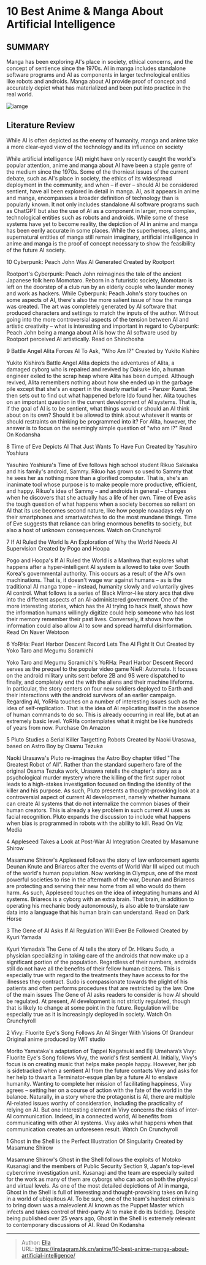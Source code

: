 # 10 Best Anime &amp; Manga About Artificial Intelligence


## SUMMARY 


 Manga has been exploring AI&#39;s place in society, ethical concerns, and the concept of sentience since the 1970s. 
 AI in manga includes standalone software programs and AI as components in larger technological entities like robots and androids. 
 Manga about AI provide proof of concept and accurately depict what has materialized and been put into practice in the real world. 

![iamge](https://static1.srcdn.com/wordpress/wp-content/uploads/2024/01/pluto-s-gesicht-and-battle-angel-alita.jpg)

## Literature Review

While AI is often depicted as the enemy of humanity, manga and anime take a more clear-eyed view of the technology and its influence on society




While artificial intelligence (AI) might have only recently caught the world&#39;s popular attention, anime and manga about AI have been a staple genre of the medium since the 1970s. Some of the thorniest issues of the current debate, such as AI&#39;s place in society, the ethics of its widespread deployment in the community, and when – if ever – should AI be considered sentient, have all been explored in detail in manga.
AI, as it appears in anime and manga, encompasses a broader definition of technology than is popularly known. It not only includes standalone AI software programs such as ChatGPT but also the use of AI as a component in larger, more complex, technological entities such as robots and androids. While some of these systems have yet to become reality, the depiction of AI in anime and manga has been eerily accurate in some places. While the superheroes, aliens, and supernatural entities of manga still remain imaginary, artificial intelligence in anime and manga is the proof of concept necessary to show the feasibility of the future AI society.









 








 10  Cyberpunk: Peach John Was AI Generated 
Created by Rootport
        

Rootport&#39;s Cyberpunk: Peach John reimagines the tale of the ancient Japanese folk hero Momotaro. Reborn in a futuristic society, Momotaro is left on the doorstep of a club run by an elderly couple who launder money and work as hackers. While Cyberpunk: Peach John&#39;s story touches on some aspects of AI, there&#39;s also the more salient issue of how the manga was created. The art was completely generated by AI software that produced characters and settings to match the inputs of the author. Without going into the more controversial aspects of the tension between AI and artistic creativity – what is interesting and important in regard to Cyberpunk: Peach John being a manga about AI is how the AI software used by Rootport perceived AI artistically.
Read on Shinchosha





 9  Battle Angel Alita Forces AI To Ask, &#34;Who Am I?&#34; 
Created by Yukito Kishiro


 







Yukito Kishiro’s Battle Angel Alita depicts the adventures of Alita, a damaged cyborg who is repaired and revived by Daisuke Ido, a human engineer exiled to the scrap heap where Alita has been dumped. Although revived, Alita remembers nothing about how she ended up in the garbage pile except that she&#39;s an expert in the deadly martial art – Panzer Kunst. She then sets out to find out what happened before Ido found her. Alita touches on an important question in the current development of AI systems. That is, if the goal of AI is to be sentient, what things would or should an AI think about on its own? Should it be allowed to think about whatever it wants or should restraints on thinking be programmed into it? For Alita, however, the answer is to focus on the seemingly simple question of &#34;who am I?&#34;
Read On Kodansha





 8  Time of Eve Depicts AI That Just Wants To Have Fun 
Created by Yasuhiro Yoshiura
        

Yasuhiro Yoshiura&#39;s Time of Eve follows high school student Rikuo Sakisaka and his family&#39;s android, Sammy. Rikuo has grown so used to Sammy that he sees her as nothing more than a glorified computer. That is, she&#39;s an inanimate tool whose purpose is to make people more productive, efficient, and happy. Rikuo&#39;s idea of Sammy – and androids in general – changes when he discovers that she actually has a life of her own. Time of Eve asks the tough question of what happens when a society becomes so reliant on AI that its use becomes second nature, like how people nowadays rely on their smartphones and smartwatches to do the most mundane things. Time of Eve suggests that reliance can bring enormous benefits to society, but also a host of unknown consequences.
Watch on Crunchyroll





 7  If AI Ruled the World Is An Exploration of Why the World Needs AI Supervision 
Created by Pogo and Hoopa
        

Pogo and Hoopa&#39;s If AI Ruled the World is a Manhwa that explores what happens after a hyper-intelligent AI system is allowed to take over South Korea&#39;s governmental authority. This occurs as a result of the AI&#39;s own machinations. That is, it doesn&#39;t wage war against humans – as is the traditional AI manga trope – instead, humanity slowly and voluntarily gives AI control. What follows is a series of Black Mirror–like story arcs that dive into the different aspects of an AI-administered government. One of the more interesting stories, which has the AI trying to hack itself, shows how the information humans willingly digitize could help someone who has lost their memory remember their past lives. Conversely, it shows how the information could also allow AI to sow and spread harmful disinformation.
Read On Naver Webtoon





 6  YoRHa: Pearl Harbor Descent Record Lets The AI Fight It Out 
Created by Yoko Taro and Megumu Soramichi
        

Yoko Taro and Megumu Soramichi&#39;s YoRHa: Pearl Harbor Descent Record serves as the prequel to the popular video game NieR: Automata. It focuses on the android military units sent before 2B and 9S were dispatched to finally, and completely end the with the aliens and their machine lifeforms. In particular, the story centers on four new soldiers deployed to Earth and their interactions with the android survivors of an earlier campaign. Regarding AI, YoRHa touches on a number of interesting issues such as the idea of self-replication. That is the idea of AI replicating itself in the absence of human commands to do so. This is already occurring in real life, but at an extremely basic level. YoRHa contemplates what it might be like hundreds of years from now.
Purchase On Amazon





 5  Pluto Studies a Serial Killer Targetting Robots 
Created by Naoki Urasawa, based on Astro Boy by Osamu Tezuka


 







Naoki Urasawa&#39;s Pluto re-imagines the Astro Boy chapter titled &#34;The Greatest Robot of All&#34;. Rather than the standard superhero fare of the original Osama Tezuka work, Urasawa retells the chapter&#39;s story as a psychological murder mystery where the killing of the first super robot leads to a high-stakes investigation focused on finding the identity of the killer and his purpose. As such, Pluto presents a thought-provoking look at a controversial aspect of current AI development, namely whether humans can create AI systems that do not internalize the common biases of their human creators. This is already a key problem in such current AI uses as facial recognition. Pluto expands the discussion to include what happens when bias is programmed in robots with the ability to kill.
Read On Viz Media





 4  Appleseed Takes a Look at Post-War AI Integration 
Created by Masamune Shirow
        

Masamune Shirow&#39;s Appleseed follows the story of law enforcement agents Deunan Knute and Briareos after the events of World War III wiped out much of the world&#39;s human population. Now working in Olympus, one of the most powerful societies to rise in the aftermath of the war, Deunan and Briareos are protecting and serving their new home from all who would do them harm. As such, Appleseed touches on the idea of integrating humans and AI systems. Briareos is a cyborg with an extra brain. That brain, in addition to operating his mechanic body autonomously, is also able to translate raw data into a language that his human brain can understand.
Read on Dark Horse





 3  The Gene of AI Asks If AI Regulation Will Ever Be Followed 
Created by Kyuri Yamada
        

Kyuri Yamada’s The Gene of AI tells the story of Dr. Hikaru Sudo, a physician specializing in taking care of the androids that now make up a significant portion of the population. Regardless of their numbers, androids still do not have all the benefits of their fellow human citizens. This is especially true with regard to the treatments they have access to for the illnesses they contract. Sudo is compassionate towards the plight of his patients and often performs procedures that are restricted by the law. One of the main issues The Gene of AI asks readers to consider is how AI should be regulated. At present, AI development is not strictly regulated, though that is likely to change at some point in the future. Regulation will be especially true as it is increasingly deployed in society.
Watch On Crunchyroll





 2  Vivy: Fluorite Eye&#39;s Song Follows An AI Singer With Visions Of Grandeur 
Original anime produced by WIT studio
        

Morito Yamataka&#39;s adaptation of Tappei Nagatsuki and Eiji Umehara’s Vivy: Fluorite Eye&#39;s Song follows Vivy, the world&#39;s first sentient AI. Initially, Vivy&#39;s focus is on creating music that helps make people happy. However, her job is sidetracked when a sentient AI from the future contacts Vivy and asks for her help to thwart a Terminator-esque plan by a future AI to enslave humanity. Wanting to complete her mission of facilitating happiness, Vivy agrees – setting her on a course of action with the fate of the world in the balance. Naturally, in a story where the protagonist is AI, there are multiple AI-related issues worthy of consideration, including the practicality of relying on AI. But one interesting element in Vivy concerns the risks of inter-AI communication. Indeed, in a connected world, AI benefits from communicating with other AI systems. Vivy asks what happens when that communication creates an unforeseen result.
Watch On Crunchyroll





 1  Ghost in the Shell is the Perfect Illustration Of Singularity 
Created by Masamune Shirow


 







Masamune Shirow&#39;s Ghost in the Shell follows the exploits of Motoko Kusanagi and the members of Public Security Section 9, Japan&#39;s top-level cybercrime investigation unit. Kusanagi and the team are especially suited for the work as many of them are cyborgs who can act on both the physical and virtual levels. As one of the most detailed depictions of AI in manga, Ghost in the Shell is full of interesting and thought-provoking takes on living in a world of ubiquitous AI. To be sure, one of the team&#39;s hardest criminals to bring down was a malevolent AI known as the Puppet Master which infects and takes control of third-party AI to make it do its bidding. Despite being published over 25 years ago, Ghost in the Shell is extremely relevant to contemporary discussions of AI.
Read On Kodansha

---

> Author: [Ella](https://instagram.hk.cn/)  
> URL: https://instagram.hk.cn/anime/10-best-anime-manga-about-artificial-intelligence/  

